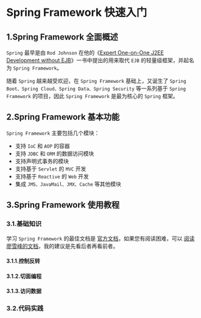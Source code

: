 # Spring Framework 快速入门

## 1.Spring Framework 全面概述

`Spring` 最早是由 `Rod Johnson` 在他的《[Expert One-on-One J2EE Development without EJB](https://book.douban.com/subject/1426848/)》一书中提出的用来取代 `EJB` 的轻量级框架，并起名为 `Spring Framework`。

随着 `Spring` 越来越受欢迎，在 `Spring Framework` 基础上，又诞生了 `Spring Boot、Spring Cloud、Spring Data、Spring Security` 等一系列基于 `Spring Framework` 的项目，因此 `Spring Framework` 是最为核心的 `Spring` 框架。

## 2.Spring Framework 基本功能

`Spring Framework` 主要包括几个模块：

*   支持 `IoC` 和 `AOP` 的容器
*   支持 `JDBC` 和 `ORM` 的数据访问模块
*   支持声明式事务的模块
*   支持基于 `Servlet` 的 `MVC` 开发
*   支持基于 `Reactive` 的 `Web` 开发
*   集成 `JMS、JavaMail、JMX、Cache` 等其他模块

## 3.Spring Framework 使用教程

### 3.1.基础知识

学习 `Spring Framework` 的最佳文档是 [官方文档](https://spring.io/projects/spring-framework)，如果您有阅读困难，可以 [阅读廖雪峰的文档](https://liaoxuefeng.com/books/java/spring/ioc/basic/index.html)，我的建议是先看后者再看前者。

#### 3.1.1.控制反转



#### 3.1.2.切面编程



#### 3.1.3.访问数据



### 3.2.代码实践

